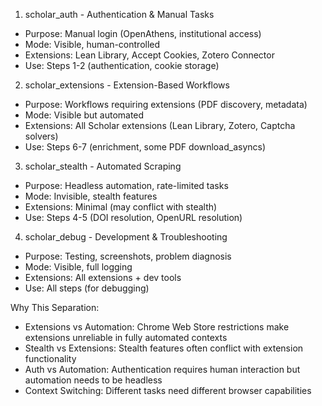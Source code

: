 <!-- ---
!-- Timestamp: 2025-08-03 19:55:02
!-- Author: ywatanabe
!-- File: /home/ywatanabe/proj/scitex_repo/src/scitex/scholar/browser/local/utils/CHROME_EXTENSIONS/PROFILE_NAMES.md
!-- --- -->

1. scholar_auth - Authentication & Manual Tasks
- Purpose: Manual login (OpenAthens, institutional access)
- Mode: Visible, human-controlled
- Extensions: Lean Library, Accept Cookies, Zotero Connector
- Use: Steps 1-2 (authentication, cookie storage)

2. scholar_extensions - Extension-Based Workflows
- Purpose: Workflows requiring extensions (PDF discovery, metadata)
- Mode: Visible but automated
- Extensions: All Scholar extensions (Lean Library, Zotero, Captcha solvers)
- Use: Steps 6-7 (enrichment, some PDF download_asyncs)

3. scholar_stealth - Automated Scraping
- Purpose: Headless automation, rate-limited tasks
- Mode: Invisible, stealth features
- Extensions: Minimal (may conflict with stealth)
- Use: Steps 4-5 (DOI resolution, OpenURL resolution)

4. scholar_debug - Development & Troubleshooting
- Purpose: Testing, screenshots, problem diagnosis
- Mode: Visible, full logging
- Extensions: All extensions + dev tools
- Use: All steps (for debugging)

Why This Separation:

- Extensions vs Automation: Chrome Web Store restrictions make extensions unreliable in fully automated
contexts
- Stealth vs Extensions: Stealth features often conflict with extension functionality
- Auth vs Automation: Authentication requires human interaction but automation needs to be headless
- Context Switching: Different tasks need different browser capabilities

<!-- EOF -->